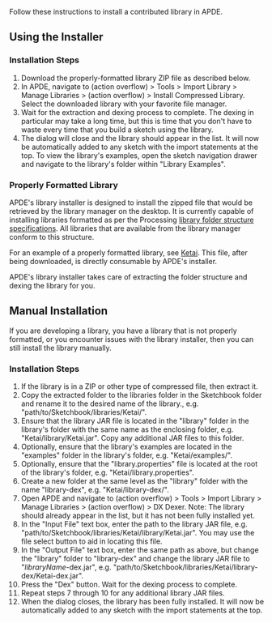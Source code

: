 Follow these instructions to install a contributed library in APDE.

## Using the Installer

### Installation Steps
1. Download the properly-formatted library ZIP file as described below.
2. In APDE, navigate to (action overflow) > Tools > Import Library > Manage Libraries > (action overflow) > Install Compressed Library. Select the downloaded library with your favorite file manager.
3. Wait for the extraction and dexing process to complete. The dexing in particular may take a long time, but this is time that you don't have to waste every time that you build a sketch using the library.
4. The dialog will close and the library should appear in the list. It will now be automatically added to any sketch with the import statements at the top. To view the library's examples, open the sketch navigation drawer and navigate to the library's folder within "Library Examples".

### Properly Formatted Library
APDE's library installer is designed to install the zipped file that would be retrieved by the library manager on the desktop. It is currently capable of installing libraries formatted as per the Processing [library folder structure specifications](https://github.com/processing/processing/wiki/Library-Guidelines#folder-structure). All libraries that are available from the library manager conform to this structure.

For an example of a properly formatted library, see [Ketai](http://ketailibrary.org/ketai.zip). This file, after being downloaded, is directly consumable by APDE's installer.

APDE's library installer takes care of extracting the folder structure and dexing the library for you.
## Manual Installation
If you are developing a library, you have a library that is not properly formatted, or you encounter issues with the library installer, then you can still install the library manually.

### Installation Steps
1. If the library is in a ZIP or other type of compressed file, then extract it.
2. Copy the extracted folder to the libraries folder in the Sketchbook folder and rename it to the desired name of the library., e.g. "path/to/Sketchbook/libraries/Ketai/".
3. Ensure that the library JAR file is located in the "library" folder in the library's folder with the same name as the enclosing folder, e.g. "Ketai/library/Ketai.jar". Copy any additional JAR files to this folder.
4. Optionally, ensure that the library's examples are located in the "examples" folder in the library's folder, e.g. "Ketai/examples/".
5. Optionally, ensure that the "library.properties" file is located at the root of the library's folder, e.g. "Ketai/library.properties".
6. Create a new folder at the same level as the "library" folder with the name "library-dex", e.g. "Ketai/library-dex/".
7. Open APDE and navigate to (action overflow) > Tools > Import Library > Manage Libraries > (action overflow) > DX Dexer. Note: The library should already appear in the list, but it has not been fully installed yet.
8. In the "Input File" text box, enter the path to the library JAR file, e.g. "path/to/Sketchbook/libraries/Ketai/library/Ketai.jar". You may use the file select button to aid in locating this file.
9. In the "Output File" text box, enter the same path as above, but change the "library" folder to "library-dex" and change the library JAR file to "_libraryName_-dex.jar", e.g. "path/to/Sketchbook/libraries/Ketai/library-dex/Ketai-dex.jar".
10. Press the "Dex" button. Wait for the dexing process to complete.
11. Repeat steps 7 through 10 for any additional library JAR files.
12. When the dialog closes, the library has been fully installed. It will now be automatically added to any sketch with the import statements at the top.
